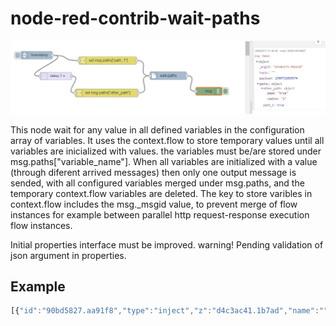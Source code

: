 # node-red-contrib-wait-paths

![Alt text](example.jpg?raw=true "Optional Title")

This node wait for any value in all defined variables in the configuration array of variables. It uses the context.flow to store temporary values until all variables are inicialized with values.
the variables must be/are stored under msg.paths["variable_name"].
When all variables are initialized with a value (through diferent arrived messages) then only one output message is sended, with all configured variables merged under msg.paths, and the temporary context.flow variables are deleted.
The key to store varibles in context.flow includes the msg._msgid value, to prevent merge of flow instances for example between parallel http request-response execution flow instances.

Initial properties interface must be improved. warning! Pending validation of json argument in properties.

## Example

```javascript
[{"id":"90bd5827.aa91f8","type":"inject","z":"d4c3ac41.1b7ad","name":"","topic":"","payload":"","payloadType":"date","repeat":"","crontab":"","once":false,"x":109,"y":71.00000190734863,"wires":[["b6754421.af9328","92c7a271.f5e14"]]},{"id":"92c7a271.f5e14","type":"delay","z":"d4c3ac41.1b7ad","name":"","pauseType":"delay","timeout":"2","timeoutUnits":"seconds","rate":"1","nbRateUnits":"1","rateUnits":"second","randomFirst":"1","randomLast":"5","randomUnits":"seconds","drop":false,"x":182,"y":150.00000381469727,"wires":[["1d8a1bc.691bfe4"]]},{"id":"1d8a1bc.691bfe4","type":"change","z":"d4c3ac41.1b7ad","name":"","rules":[{"t":"set","p":"paths[\"other_path\"]","pt":"msg","to":"{\"pepe\":\"true\",\"camino\":\"2\"}","tot":"json"}],"action":"","property":"","from":"","to":"","reg":false,"x":375,"y":214.00000476837158,"wires":[["dea7d157.7e525"]]},{"id":"b6754421.af9328","type":"change","z":"d4c3ac41.1b7ad","name":"","rules":[{"t":"set","p":"paths[\"path_1\"]","pt":"msg","to":"true","tot":"bool"}],"action":"","property":"","from":"","to":"","reg":false,"x":379.0000305175781,"y":91.00000286102295,"wires":[["dea7d157.7e525"]]},{"id":"dea7d157.7e525","type":"wait-paths","z":"d4c3ac41.1b7ad","name":"","paths":"[\"path_1\",\"other_path\"]","x":599.1666717529297,"y":157.88889122009277,"wires":[["855fe189.f8657"]]},{"id":"855fe189.f8657","type":"debug","z":"d4c3ac41.1b7ad","name":"","active":true,"console":"false","complete":"true","x":763.1000556945801,"y":207.60004806518555,"wires":[]}]
```
